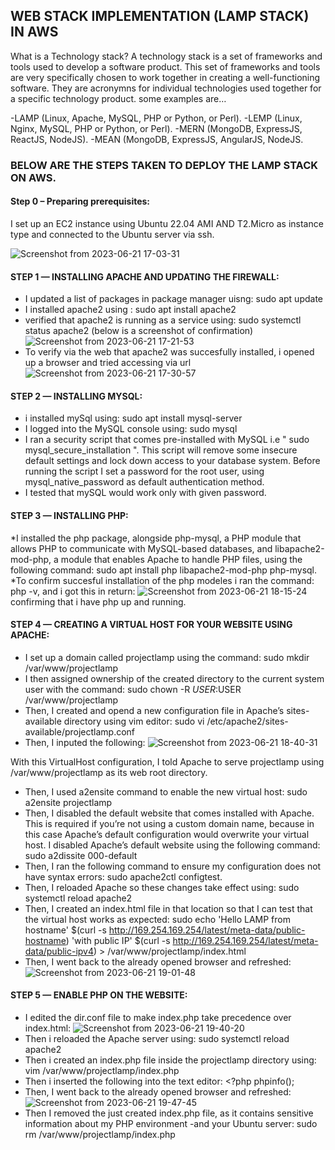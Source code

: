 ## WEB STACK IMPLEMENTATION (LAMP STACK) IN AWS

What is a Technology stack?
A technology stack is a set of frameworks and tools used to develop a software product. This set of frameworks and tools are very specifically chosen to work together in creating a well-functioning software. They are acronymns for individual technologies used together for a specific technology product. some examples are…

-LAMP (Linux, Apache, MySQL, PHP or Python, or Perl).
-LEMP (Linux, Nginx, MySQL, PHP or Python, or Perl).
-MERN (MongoDB, ExpressJS, ReactJS, NodeJS).
-MEAN (MongoDB, ExpressJS, AngularJS, NodeJS.

### BELOW ARE THE STEPS TAKEN TO DEPLOY THE LAMP STACK ON AWS.

#### Step 0 – Preparing prerequisites:
I set up an EC2 instance using Ubuntu 22.04 AMI AND T2.Micro as instance type and connected to the Ubuntu server via ssh.

![Screenshot from 2023-06-21 17-03-31](https://github.com/AbooHamzah/darey.io-pbl/assets/108676700/7e293383-c6be-493f-8356-920087a1cbd8)

#### STEP 1 — INSTALLING APACHE AND UPDATING THE FIREWALL:
* I updated a list of packages in package manager uisng: sudo apt update
* I installed apache2 using : sudo apt install apache2
* verified that apache2 is running as a service using: sudo systemctl status apache2 (below is a screenshot of confirmation)
![Screenshot from 2023-06-21 17-21-53](https://github.com/AbooHamzah/darey.io-pbl/assets/108676700/a6f1f294-7058-4215-bdef-4d30c48be0f7)
* To verify via the web that apache2 was succesfully installed, i opened up a browser and tried accessing via url
![Screenshot from 2023-06-21 17-30-57](https://github.com/AbooHamzah/darey.io-pbl/assets/108676700/29e62119-f2f6-4af3-ae70-ae8a5a684f9c)

#### STEP 2 — INSTALLING MYSQL:
* i installed mySql using: sudo apt install mysql-server
* I logged into the MySQL console using: sudo mysql
* I ran a security script that comes pre-installed with MySQL i.e " sudo mysql_secure_installation ". This script will remove some insecure default settings and lock down access to your database system. Before running the script I set a password for the root user, using mysql_native_password as default authentication method.
* I tested that mySQL would work only with given password.

#### STEP 3 — INSTALLING PHP:
*I installed the php package, alongside php-mysql, a PHP module that allows PHP to communicate with MySQL-based databases, and libapache2-mod-php, a module that enables Apache to handle PHP files, using the following command: sudo apt install php libapache2-mod-php php-mysql.
*To confirm succesful installation of the php modeles i ran the command: php -v, and i got this in return:
![Screenshot from 2023-06-21 18-15-24](https://github.com/AbooHamzah/darey.io-pbl/assets/108676700/3d1b651b-f076-46a5-a927-3b92c4eef623)
confirming that i have php up and running.

#### STEP 4 — CREATING A VIRTUAL HOST FOR YOUR WEBSITE USING APACHE:
* I set up a domain called projectlamp using the command: sudo mkdir /var/www/projectlamp
* I then assigned ownership of the created directory to the current system user with the command:  sudo chown -R $USER:$USER /var/www/projectlamp
* Then, I created and opend a new configuration file in Apache’s sites-available directory using vim editor:
sudo vi /etc/apache2/sites-available/projectlamp.conf
* Then, I inputed the following:
![Screenshot from 2023-06-21 18-40-31](https://github.com/AbooHamzah/darey.io-pbl/assets/108676700/f2a48cf5-d69b-46e3-a019-4917b950849f)

With this VirtualHost configuration, I told Apache to serve projectlamp using /var/www/projectlamp as its web root directory. 
* Then, I used a2ensite command to enable the new virtual host: sudo a2ensite projectlamp 
* Then, I disabled the default website that comes installed with Apache. This is required if you’re not using a custom domain name, because in this case Apache’s default configuration would overwrite your virtual host. I disabled Apache’s default website using the following command:
sudo a2dissite 000-default
* Then, I ran the following command to ensure my configuration does not have syntax errors: sudo apache2ctl configtest.
* Then, I reloaded Apache so these changes take effect using: sudo systemctl reload apache2
* Then, I created an index.html file in that location so that I can test that the virtual host works as expected:
sudo echo 'Hello LAMP from hostname' $(curl -s http://169.254.169.254/latest/meta-data/public-hostname) 'with public IP' $(curl -s http://169.254.169.254/latest/meta-data/public-ipv4) > /var/www/projectlamp/index.html
* Then, I went back to the already opened browser and refreshed:
![Screenshot from 2023-06-21 19-01-48](https://github.com/AbooHamzah/darey.io-pbl/assets/108676700/27f71558-4eb1-48a8-945d-b134b151ef00)

#### STEP 5 — ENABLE PHP ON THE WEBSITE:
* I edited the dir.conf file to make index.php take precedence over index.html:
![Screenshot from 2023-06-21 19-40-20](https://github.com/AbooHamzah/darey.io-pbl/assets/108676700/39845a3e-47d0-49c5-b50a-382d2b5c587d)
* Then i reloaded the Apache server using: sudo systemctl reload apache2
* Then i created an index.php file inside the projectlamp directory using: vim /var/www/projectlamp/index.php
* Then i inserted the following into the text editor: <?php
phpinfo();
* Then, I went back to the already opened browser and refreshed:
![Screenshot from 2023-06-21 19-47-45](https://github.com/AbooHamzah/darey.io-pbl/assets/108676700/b9c4a906-a086-4c0d-aac0-80b690e855f3)
* Then I removed the just created index.php file, as it contains sensitive information about my PHP environment -and your Ubuntu server:
sudo rm /var/www/projectlamp/index.php
